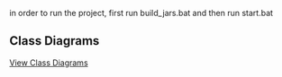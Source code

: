 in order to run the project, first run build_jars.bat and then run start.bat
## Class Diagrams

[View Class Diagrams](https://app.diagrams.net/#G109K7y1vXoLTnIhWANlhXjqybpsAV9G3X#%7B%22pageId%22%3A%226BZR_8KA0rACz6vCORm-%22%7D)


